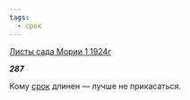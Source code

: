 ```yaml
---
tags:
  - срок
---
```

[Листы сада Мории 1 1924г](https://127.0.0.1:4002/agni/1924)

___287___

Кому [срок](../../../tags/#срок) длинен — лучше не прикасаться.   

